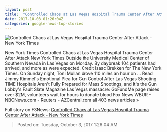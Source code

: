 ```yaml
---
layout: post
title:  "Controlled Chaos at Las Vegas Hospital Trauma Center After Attack - New York Times"
date: 2017-10-03 01:26:04Z
categories: google-news-top-stories
---
```


![Controlled Chaos at Las Vegas Hospital Trauma Center After Attack - New York Times](https://static01.nyt.com/images/2017/10/03/us/03hospital-01/03hospital-01-facebookJumbo.jpg)

New York Times Controlled Chaos at Las Vegas Hospital Trauma Center After Attack New York Times Outside the University Medical Center of Southern Nevada in Las Vegas on Monday. By daybreak 104 patients had arrived, and more as were expected. Credit Isaac Brekken for The New York Times. On Sunday night, Toni Mullan drove 110 miles an hour on ... Read Jimmy Kimmel's Emotional Plea for Gun Control After Las Vegas Shooting TIME Hospitals Aren't Fully Prepared for Mass Shootings, and It's the Gun Lobby's Fault Slate Magazine Las Vegas massacre: GoFundMe page raises over $2M, volunteers wait for hours to donate blood Fox News WBUR - NBCNews.com - Reuters - AZCentral.com all 403 news articles »


Full story on F3News: [Controlled Chaos at Las Vegas Hospital Trauma Center After Attack - New York Times](http://www.f3nws.com/n/MamupB)

> Posted on: Tuesday, October 3, 2017 1:26:04 AM
